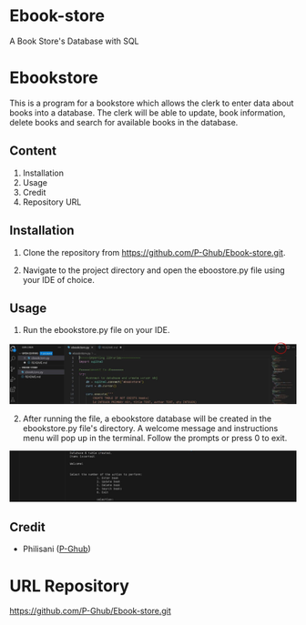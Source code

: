 # Ebook-store
A Book Store's Database with SQL

# Ebookstore

This is a program for a bookstore which allows the clerk to enter data about books into a database. The clerk will be able to update, book information, delete books and search for available books in the database. 

## Content
1. Installation
2. Usage
3. Credit
4. Repository URL

## Installation

1. Clone the repository from https://github.com/P-Ghub/Ebook-store.git.

2. Navigate to the project directory and open the eboostore.py file using your IDE of choice.

## Usage

1. Run the ebookstore.py file on your IDE. 

![Screenshot 01](images/run_file.jpg)

2. After running the file, a ebookstore database will be created in the ebookstore.py file's directory. A welcome message and instructions menu will pop up in the terminal. Follow the prompts or press 0 to exit.

![Screenshot 02](images/terminal_instructions.jpg)

## Credit
- Philisani ([P-Ghub](https://github.com/P-Ghub))

# URL Repository
https://github.com/P-Ghub/Ebook-store.git